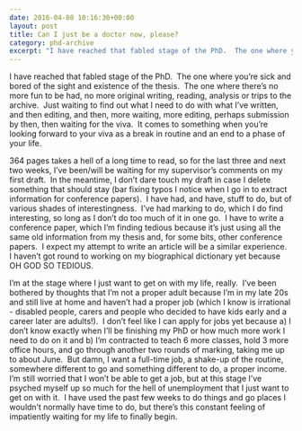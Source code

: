 ```yaml
---
date: 2016-04-08 10:16:30+00:00
layout: post
title: Can I just be a doctor now, please?
category: phd-archive
excerpt: "I have reached that fabled stage of the PhD.  The one where you’re sick and bored of the sight and existence of the thesis."
---
```


I have reached that fabled stage of the PhD.  The one where you’re sick and bored of the sight and existence of the thesis.  The one where there’s no more fun to be had, no more original writing, reading, analysis or trips to the archive.  Just waiting to find out what I need to do with what I’ve written, and then editing, and then, more waiting, more editing, perhaps submission by then, then waiting for the viva.  It comes to something when you’re looking forward to your viva as a break in routine and an end to a phase of your life.

364 pages takes a hell of a long time to read, so for the last three and next two weeks, I’ve been/will be waiting for my supervisor’s comments on my first draft.  In the meantime, I don’t dare touch my draft in case I delete something that should stay (bar fixing typos I notice when I go in to extract information for conference papers).  I have had, and have, stuff to do, but of various shades of interestingness.  I’ve had marking to do, which I do find interesting, so long as I don’t do too much of it in one go.  I have to write a conference paper, which I’m finding tedious because it’s just using all the same old information from my thesis and, for some bits, other conference papers.  I expect my attempt to write an article will be a similar experience.  I haven’t got round to working on my biographical dictionary yet because OH GOD SO TEDIOUS.

I’m at the stage where I just want to get on with my life, really.  I’ve been bothered by thoughts that I’m not a proper adult because I’m in my late 20s and still live at home and haven’t had a proper job (which I know is irrational - disabled people, carers and people who decided to have kids early and a career later are adults!).  I don’t feel like I can apply for jobs yet because a) I don’t know exactly when I’ll be finishing my PhD or how much more work I need to do on it and b) I’m contracted to teach 6 more classes, hold 3 more office hours, and go through another two rounds of marking, taking me up to about June.  But damn, I want a full-time job, a shake-up of the routine, somewhere different to go and something different to do, a proper income.  I’m still worried that I won’t be able to get a job, but at this stage I’ve psyched myself up so much for the hell of unemployment that I just want to get on with it.  I have used the past few weeks to do things and go places I wouldn’t normally have time to do, but there’s this constant feeling of impatiently waiting for my life to finally begin.
